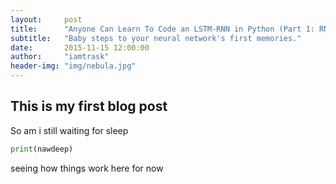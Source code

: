 ```yaml
---
layout:     post
title:      "Anyone Can Learn To Code an LSTM-RNN in Python (Part 1: RNN)"
subtitle:   "Baby steps to your neural network's first memories."
date:       2015-11-15 12:00:00
author:     "iamtrask"
header-img: "img/nebula.jpg"
---
```


## This is my first blog post
So am i still waiting for sleep
```python
print(nawdeep)
```
seeing how things work here for now
